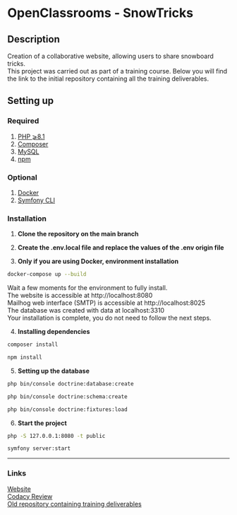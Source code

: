 # OpenClassrooms - SnowTricks

## Description
Creation of a collaborative website, allowing users to share snowboard tricks.\
This project was carried out as part of a training course. Below you will find the link to the initial repository containing all the training deliverables.

## Setting up

### Required
1. [PHP ⩾8.1](https://www.php.net/downloads.php)
2. [Composer](https://getcomposer.org/download/)
3. [MySQL](https://www.mysql.com/fr/downloads/)
4. [npm](https://docs.npmjs.com/downloading-and-installing-node-js-and-npm)

### Optional
1. [Docker](https://www.docker.com/)
2. [Symfony CLI](https://symfony.com/download)

### Installation
1. **Clone the repository on the main branch**

2. **Create the .env.local file and replace the values of the .env origin file**

3. **Only if you are using Docker, environment installation**
```bash
docker-compose up --build
```
Wait a few moments for the environment to fully install. \
The website is accessible at http://localhost:8080 \
Mailhog web interface (SMTP) is accessible at http://localhost:8025 \
The database was created with data at localhost:3310 \
Your installation is complete, you do not need to follow the next steps.

4. **Installing dependencies**
```bash
composer install
```
```bash
npm install
```

5. **Setting up the database**
```bash
php bin/console doctrine:database:create
```
```bash
php bin/console doctrine:schema:create
```
```bash
php bin/console doctrine:fixtures:load
```

6. **Start the project**
```bash
php -S 127.0.0.1:8080 -t public
```
```bash
symfony server:start
```

--- --- ---

### Links
[Website](https://formation.snowtricks.gaelpaquien.com/) \
[Codacy Review](https://app.codacy.com/gh/gaelpaquien/openclassrooms-snowtricks/dashboard) \
[Old repository containing training deliverables](https://github.com/gaelpaquien/openclassrooms-archive/tree/main/php-symfony-application-developer/project-6)
